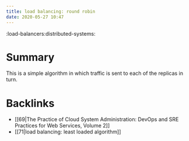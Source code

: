 ```yaml
---
title: load balancing: round robin
date: 2020-05-27 10:47
---
```


:load-balancers:distributed-systems:

# Summary

This is a simple algorithm in which traffic is sent to each of the replicas in turn.

# Backlinks
  - [[69|The Practice of Cloud System Administration: DevOps and SRE Practices for Web Services, Volume 2]]
  - [[71|load balancing: least loaded algorithm]]
